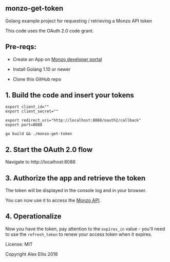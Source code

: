 ## monzo-get-token

Golang example project for requesting / retrieving a Monzo API token

This code uses the OAuth 2.0 code grant.

## Pre-reqs:

* Create an App on [Monzo developer portal](https://docs.monzo.com/)

* Install Golang 1.10 or newer

* Clone this GitHub repo

## 1. Build the code and insert your tokens

```
export client_id=""
export client_secret=""

export redirect_uri="http://localhost:8088/oauth2/callback"
export port=8088

go build && ./monzo-get-token
```

## 2. Start the OAuth 2.0 flow

Navigate to http://localhost:8088

## 3. Authorize the app and retrieve the token

The token will be displayed in the console log and in your browser.

You can now use it to access the [Monzo API](https://docs.monzo.com/).

## 4. Operationalize

Now you have the token, pay attention to the `expires_in` value - you'll need to use the `refresh_token` to renew your access token when it expires.

License: MIT

Copyright Alex Ellis 2018
